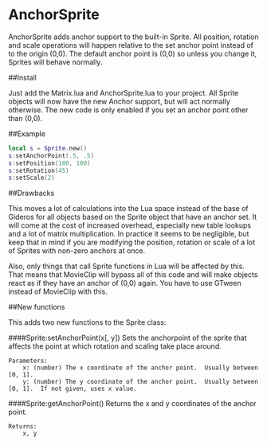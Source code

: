 AnchorSprite
============

AnchorSprite adds anchor support to the built-in Sprite.  All position, rotation and scale operations will happen relative to the set anchor point instead of to the origin (0,0).  The default anchor point is (0,0) so unless you change it, Sprites will behave normally.

##Install

Just add the Matrix.lua and AnchorSprite.lua to your project.  All Sprite objects will now have the new Anchor support, but will act normally otherwise.  The new code is only enabled if you set an anchor point other than (0,0).

##Example

```lua
local s = Sprite.new()
s:setAnchorPoint(.5, .5)
s:setPosition(100, 100)
s:setRotation(45)
s:setScale(2)
```

##Drawbacks

This moves a lot of calculations into the Lua space instead of the base of Gideros for all objects based on the Sprite object that have an anchor set. It will come at the cost of increased overhead, especially new table lookups and a lot of matrix multiplication.  In practice it seems to be negligible, but keep that in mind if you are modifying the position, rotation or scale of a lot of Sprites with non-zero anchors at once.

Also, only things that call Sprite functions in Lua will be affected by this.  That means that MovieClip will bypass all of this code and will make objects react as if they have an anchor of (0,0) again.  You have to use GTween instead of MovieClip with this.

##New functions

This adds two new functions to the Sprite class:

####Sprite:setAnchorPoint(x[, y])
	Sets the anchorpoint of the sprite that affects the point at which rotation and scaling take place around.

	Parameters:
		x: (number) The x coordinate of the anchor point.  Usually between [0, 1].
		y: (number) The y coordinate of the anchor point.  Usually between [0, 1].  If not given, uses x value.

####Sprite:getAnchorPoint()
	Returns the x and y coordinates of the anchor point.

	Returns:
		x, y
